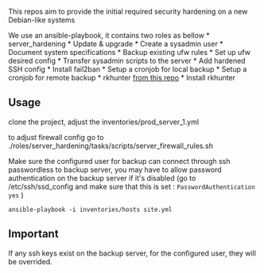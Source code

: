 This repos aim to provide the initial required security hardening on a new Debian-like systems

We use an ansible-playbook, it contains two roles as bellow
    * server_hardening
        * Update & upgrade
        * Create a sysadmin user
        * Document system specifications
        * Backup existing ufw rules
        * Set up ufw desired config
        * Transfer sysadmin scripts to the server
        * Add hardened SSH config
        * Install fail2ban
        * Setup a cronjob for local backup
        * Setup a cronjob for remote backup
    * rkhunter [from this repo](https://github.com/maxlareo/ansible-rkhunter)
        * Install rkhunter

## Usage

clone the project, adjust the inventories/prod_server_1.yml

to adjust firewall config go to ./roles/server_hardening/tasks/scripts/server_firewall_rules.sh

Make sure the configured user for backup can connect through ssh passwordless to backup server, you may have to allow password authentication on the backup server if it's disabled (go to /etc/ssh/ssd_config and make sure that this is set  : ``` PasswordAuthentication yes ``` )


``` ansible-playbook -i inventories/hosts site.yml ```

## Important
If any ssh keys exist on the backup server, for the configured user, they will be overrided.